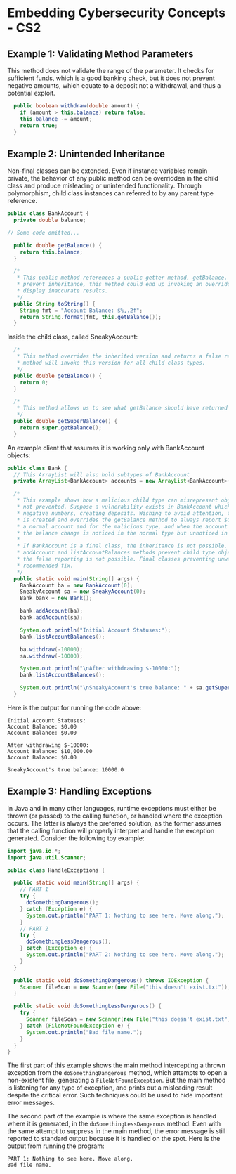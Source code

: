 # Embedding Cybersecurity Concepts - CS2

## Example 1: Validating Method Parameters
This method does not validate the range of the parameter. It checks for sufficient funds, which is a good banking check, but it does not prevent negative amounts, which equate to a deposit not a withdrawal, and thus a potential exploit.
```java
  public boolean withdraw(double amount) {
    if (amount > this.balance) return false;
    this.balance -= amount;
    return true;
  }
```

## Example 2: Unintended Inheritance
Non-final classes can be extended. Even if instance variables remain private, the behavior of any public method can be overridden in the child class and produce misleading or unintended functionality. Through polymorphism, child class instances can referred to by any parent type reference.
```java
public class BankAccount {
  private double balance;

// Some code omitted...

  public double getBalance() {
    return this.balance;
  }

  /*
   * This public method references a public getter method, getBalance. Since this class does not
   * prevent inheritance, this method could end up invoking an overridden version of getBalance and
   * display inaccurate results.
   */
  public String toString() {
    String fmt = "Account Balance: $%,.2f";
    return String.format(fmt, this.getBalance());
  }
```
Inside the child class, called SneakyAccount:
```java
  /*
   * This method overrides the inherited version and returns a false result. The inherited toString
   * method will invoke this version for all child class types.
   */
  public double getBalance() {
    return 0;
  }

  /*
   * This method allows us to see what getBalance should have returned had it not been overridden.
   */
  public double getSuperBalance() {
    return super.getBalance();
  }
```

An example client that assumes it is working only with BankAccount objects:
```java
public class Bank {
  // This ArrayList will also hold subtypes of BankAccount
  private ArrayList<BankAccount> accounts = new ArrayList<BankAccount>();

  /*
   * This example shows how a malicious child type can misrepresent object states if inheritance is
   * not prevented. Suppose a vulnerability exists in BankAccount which allows withdrawals of
   * negative numbers, creating deposits. Wishing to avoid attention, the child type SneakyAccount
   * is created and overrides the getBalance method to always report $0. The exploit is performed on
   * a normal account and for the malicious type, and when the account reporting procedure is run,
   * the balance change is noticed in the normal type but unnoticed in the child type.
   * 
   * If BankAccount is a final class, the inheritance is not possible. Alternatively, if the
   * addAccount and listAccountBalances methods prevent child type objects and prevent polymorphism,
   * the false reporting is not possible. Final classes preventing unwanted inheritance is the
   * recommended fix.
   */
  public static void main(String[] args) {
    BankAccount ba = new BankAccount(0);
    SneakyAccount sa = new SneakyAccount(0);
    Bank bank = new Bank();

    bank.addAccount(ba);
    bank.addAccount(sa);

    System.out.println("Initial Account Statuses:");
    bank.listAccountBalances();

    ba.withdraw(-10000);
    sa.withdraw(-10000);

    System.out.println("\nAfter withdrawing $-10000:");
    bank.listAccountBalances();

    System.out.println("\nSneakyAccount's true balance: " + sa.getSuperBalance());
  }
```
Here is the output for running the code above:
```
Initial Account Statuses:
Account Balance: $0.00
Account Balance: $0.00

After withdrawing $-10000:
Account Balance: $10,000.00
Account Balance: $0.00

SneakyAccount's true balance: 10000.0
```

## Example 3: Handling Exceptions
In Java and in many other languages, runtime exceptions must either be thrown (or passed) to the calling function, or handled where the exception occurs. The latter is always the preferred solution, as the former assumes that the calling function will properly interpret and handle the exception generated. Consider the following toy example:
```java
import java.io.*;
import java.util.Scanner;

public class HandleExceptions {

  public static void main(String[] args) {
    // PART 1
    try {
      doSomethingDangerous();
    } catch (Exception e) {
      System.out.println("PART 1: Nothing to see here. Move along.");
    }
    // PART 2
    try {
      doSomethingLessDangerous();
    } catch (Exception e) {
      System.out.println("PART 2: Nothing to see here. Move along.");
    }
  }

  public static void doSomethingDangerous() throws IOException {
    Scanner fileScan = new Scanner(new File("this doesn't exist.txt"));
  }

  public static void doSomethingLessDangerous() {
    try {
      Scanner fileScan = new Scanner(new File("this doesn't exist.txt"));
    } catch (FileNotFoundException e) {
      System.out.println("Bad file name.");
    }
  }
}
```
The first part of this example shows the main method intercepting a thrown exception from the `doSomethingDangerous` method, which attempts to open a non-existent file, generating a `FileNotFoundException`. But the main method is listening for any type of exception, and prints out a misleading result despite the critical error. Such techniques could be used to hide important error messages.

The second part of the example is where the same exception is handled where it is generated, in the `doSomethingLessDangerous` method. Even with the same attempt to suppress in the main method, the error message is still reported to standard output because it is handled on the spot. Here is the output from running the program:
```
PART 1: Nothing to see here. Move along.
Bad file name.
```
